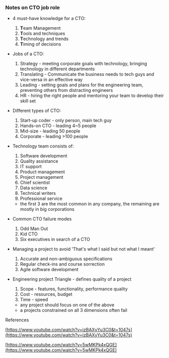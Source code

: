 ### Notes on CTO job role

* 4 must-have knowledge for a CTO:
  1. **T**eam Management
  2. **T**ools and techniques
  3. **T**echnology and trends
  4. **T**iming of decisions

* Jobs of a CTO:
  1. Strategy - meeting corporate goals with technology, bringing technology in different departments
  2. Translating - Communicate the business needs to tech guys and vice-versa in an effective way
  3. Leading - setting goals and plans for the engineering team, preventing others from distracting engineers
  4. HR - hiring the right people and mentoring your team to develop their skill set

* Different types of CTO:
  1. Start-up coder - only person, main tech guy
  2. Hands-on CTO - leading 4~5 people
  3. Mid-size - leading 50 people
  4. Corporate - leading >100 people

* Technology team consists of:
  1. Software development
  2. Quality assistance
  3. IT support
  4. Product management
  5. Project management
  6. Chief scientist
  7. Data science
  8. Technical writers
  9. Professional service

  - the first 3 are the most common in any company, the remaining are mostly in big corporations

* Common CTO failure modes
  1. Odd Man Out
  2. Kid CTO
  3. Six executives in search of a CTO

* Managing a project to avoid 'That's what I said but not what I meant'
  1. Accurate and non-ambiguous specifications
  2. Regular check-ins and course sorrection
  3. Agile software development

* Engineering project Triangle - defines quality of a project
  1. Scope - features, functionality, performance quality
  2. Cost - resources, budget
  3. Time - speed
  
  - any project should focus on one of the above
  - a projects constrained on all 3 dimensions often fail
  
References

[https://www.youtube.com/watch?v=izBAXyYu3C0&t=1047s](https://www.youtube.com/watch?v=izBAXyYu3C0&t=1047s)

[https://www.youtube.com/watch?v=5wMKPk4xQGE](https://www.youtube.com/watch?v=5wMKPk4xQGE)
